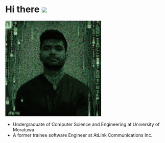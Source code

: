 # Hi there <img src="https://github.com/TheDudeThatCode/TheDudeThatCode/blob/master/Assets/Hi.gif" width="29px">


![](Glitch1.gif)

- Undergraduate of Computer Science and Engineering at University of Moratuwa 
- A former trainee software Engineer at AtLink Communications Inc.


